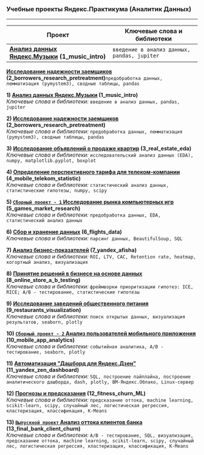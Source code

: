 ### Учебные проекты Яндекс.Практикума (Аналитик Данных)
-----------------------------------
**Проект** | **Ключевые слова и библиотеки**
------------------------------------------------------------------------------- | --------------------------------------------------------------------------
**[Анализ данных Яндекс.Музыки](https://github.com/semkamagurov/ya_practicum/tree/master/1_music_intro) (1_music_intro)**|`введение в анализ данных, pandas, jupiter`

**[Исследование надежности заемщиков](https://github.com/semkamagurov/ya_practicum/tree/master/2_borrowers_research_pretreatment) (2_borrowers_research_pretreatment)**`предобработка данных, лемматизация (pymystem3), сводные таблицы, pandas`


**1) [Анализ данных Яндекс.Музыки](https://github.com/semkamagurov/ya_practicum/tree/master/1_music_intro) (1_music_intro)**      
   *Ключевые слова и библиотеки:* `введение в анализ данных, pandas, jupiter`   
   
**2) [Исследование надежности заемщиков](https://github.com/semkamagurov/ya_practicum/tree/master/2_borrowers_research_pretreatment) (2_borrowers_research_pretreatment)**      
   *Ключевые слова и библиотеки:* `предобработка данных, лемматизация (pymystem3), сводные таблицы, pandas`
   
**3) [Исследование объявлений о продаже квартир](https://github.com/semkamagurov/ya_practicum/tree/master/3_real_estate_eda) (3_real_estate_eda)**    
   *Ключевые слова и библиотеки:* `исследовательский анализ данных (EDA), numpy, matplotlib.pyplot, boxplot` 
   
**4) [Определение перспективного тарифа для телеком-компании](https://github.com/semkamagurov/ya_practicum/tree/master/4_mobile_telekom_statistic) (4_mobile_telekom_statistic)**    
   *Ключевые слова и библиотеки:* `статистический анализ данных, статистические гипотезы, numpy, scipy`
   
**5) [`Сборный проект - 1` Исследование рынка компьютерных игр](https://github.com/semkamagurov/ya_practicum/tree/master/5_games_market_research) (5_games_market_research)**  
   *Ключевые слова и библиотеки:* `предобработка данных, EDA, статистический анализ данных`  
   
**6) [Сбор и хранение данных](https://github.com/semkamagurov/ya_practicum/tree/master/6_flights_data) (6_flights_data)**  
   *Ключевые слова и библиотеки:* `парсинг данных, BeautifulSoup, SQL`  

**7) [Анализ бизнес-показателей](https://github.com/semkamagurov/ya_practicum/tree/master/7_yandex_afisha) (7_yandex_afisha)**      
   *Ключевые слова и библиотеки:* `ROI, LTV, CAC, Retention rate, heatmap, когортный анализ, визуализация`      
   
**8) [Принятие решений в бизнесе на основе данных](https://github.com/semkamagurov/ya_practicum/tree/master/8_online_store_a_b_testing) (8_online_store_a_b_testing)**  
   *Ключевые слова и библиотеки:* `фреймворки приоритизации гипотез: ICE, RICE; A/B - тестирование, статистические гипотезы`  

**9) [Исследование заведений общественного питания](https://github.com/semkamagurov/ya_practicum/tree/master/9_restaurants_visualization) (9_restaurants_visualization)**  
   *Ключевые слова и библиотеки:* `поиск открытых данных, визуализация результатов, seaborn, plotly`    
   
**10) [`Сборный проект - 2` Анализ пользователей мобильного приложения](https://github.com/semkamagurov/ya_practicum/tree/master/10_mobile_app_analytics) (10_mobile_app_analytics)**    
   *Ключевые слова и библиотеки:* `событийная аналитика, A/B - тестирование, seaborn, plotly`  
   
**11) [Автоматизация "Дашборд для Яндекс.Дзен"](https://github.com/semkamagurov/ya_practicum/tree/master/11_yandex_zen_dashboard) (11_yandex_zen_dashboard)**    
   *Ключевые слова и библиотеки:* `SQL, построение пайплайна, построение аналитического дашборда, dash, plotly, ВМ-Яндекс.Облако, Linux-сервер`   
   
**12) [Прогнозы и предсказания](https://github.com/semkamagurov/ya_practicum/tree/master/12_fitness_churn_ML) (12_fitness_churn_ML)**  
   *Ключевые слова и библиотеки:* `предсказание оттока, machine learning, scikit-learn, scipy, случайный лес, логистическая регрессия, кластеризация, классификация, K-Means`  
   
**13) [`Выпускной проект` Анализ оттока клиентов банка](https://github.com/semkamagurov/ya_practicum/tree/master/13_final_bank_client_churn) (13_final_bank_client_churn)**  
   *Ключевые слова и библиотеки:* `A/B - тестирование, SQL, визуализация, предсказание оттока, machine learning, scikit-learn, scipy, случайный лес, логистическая регрессия, кластеризация, классификация, K-Means`
